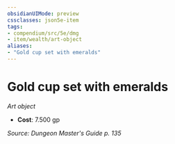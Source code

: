 ```yaml
---
obsidianUIMode: preview
cssclasses: json5e-item
tags:
- compendium/src/5e/dmg
- item/wealth/art-object
aliases: 
- "Gold cup set with emeralds"
---
```

# Gold cup set with emeralds
*Art object*  

- **Cost**: 7.500 gp

*Source: Dungeon Master's Guide p. 135*